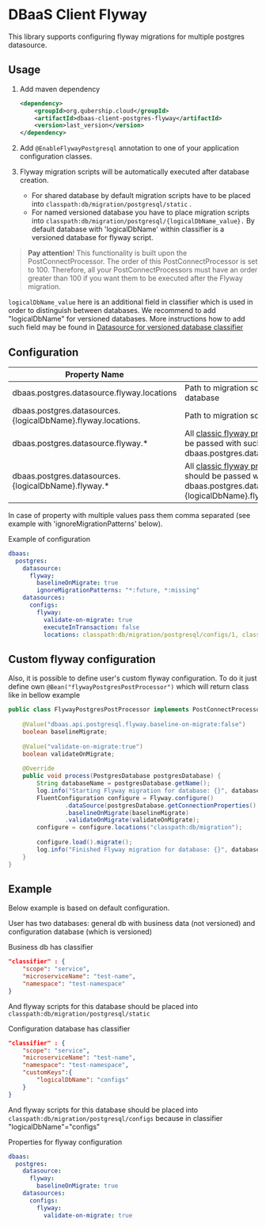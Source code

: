 # DBaaS Client Flyway

This library supports configuring flyway migrations for multiple postgres datasource.

## Usage

1. Add maven dependency

    ```xml
    <dependency>
        <groupId>org.qubership.cloud</groupId>
        <artifactId>dbaas-client-postgres-flyway</artifactId>
        <version>last_version</version>
    </dependency>
    ```
2. Add `@EnableFlywayPostgresql` annotation to one of your application configuration classes. 
3. Flyway migration scripts will be automatically executed after database creation.
   * For shared database by default migration scripts have to be placed into `classpath:db/migration/postgresql/static` .
   * For named versioned database you have to place migration scripts into `classpath:db/migration/postgresql/{logicalDbName_value}.`
     By default database with 'logicalDbName' within classifier is a versioned database for flyway script.

> **Pay attention**! This functionality is built upon the PostConnectProcessor. The order of this PostConnectProcessor
> is set to 100. Therefore, all your PostConnectProcessors must have an order greater than 100 if you want them to be
> executed after the Flyway migration.

`logicalDbName_value` here is an additional field in classifier which is used in order to distinguish between databases. 
We recommend to add "logicalDbName" for versioned databases. More instructions how to add such field may be found in 
[Datasource for versioned database classifier](./dbaas-client-java/dbaas-client-postgres-starter/README.md#datasource-for-versioned-database-classifier)


## Configuration

| Property Name                                                | Description                                                                                                                                                                                                                               | Default                                            |
|--------------------------------------------------------------|-------------------------------------------------------------------------------------------------------------------------------------------------------------------------------------------------------------------------------------------|----------------------------------------------------|
| dbaas.postgres.datasource.flyway.locations                   | Path to migration scripts for static (non-versioned, shared) database                                                                                                                                                                     | classpath:db/migration/postgresql/static           |
| dbaas.postgres.datasources.{logicalDbName}.flyway.locations. | Path to migration scripts for versioned database                                                                                                                                                                                          | classpath:db/migration/postgresql/{logicalDbName}. |
| dbaas.postgres.datasource.flyway.*                           | All [classic flyway properties](https://documentation.red-gate.com/fd/parameters-184127474.html) for default datasource should be passed with such prefix, eg. dbaas.postgres.datasource.flyway.baselineOnMigrate=true                    | -                                                  |
| dbaas.postgres.datasources.{logicalDbName}.flyway.*          | All [classic flyway properties](https://documentation.red-gate.com/fd/parameters-184127474.html) for versioned datasource should be passed with such prefix, eg. dbaas.postgres.datasources.{logicalDbName}.flyway.baselineOnMigrate=true | -                                                  |

In case of property with multiple values pass them comma separated (see example with 'ignoreMigrationPatterns' below).

Example of configuration
```yaml
dbaas:
  postgres:
    datasource:
      flyway:
        baselineOnMigrate: true
        ignoreMigrationPatterns: "*:future, *:missing"
    datasources:
      configs:
        flyway:
          validate-on-migrate: true
          executeInTransaction: false
          locations: classpath:db/migration/postgresql/configs/1, classpath:db/migration/postgresql/configs/2
```

## Custom flyway configuration

Also, it is possible to define user's custom flyway configuration. 
To do it just define own `@Bean("flywayPostgresPostProcessor")` which will return class like in bellow example

```java
public class FlywayPostgresPostProcessor implements PostConnectProcessor<PostgresDatabase> {     
 
    @Value("dbaas.api.postgresql.flyway.baseline-on-migrate:false")
    boolean baselineMigrate;
 
    @Value("validate-on-migrate:true")
    boolean validateOnMigrate;
 
    @Override
    public void process(PostgresDatabase postgresDatabase) {
        String databaseName = postgresDatabase.getName();
        log.info("Starting Flyway migration for database: {}", databaseName);
        FluentConfiguration configure = Flyway.configure()
                .dataSource(postgresDatabase.getConnectionProperties().getDataSource())
                .baselineOnMigrate(baselineMigrate)
                .validateOnMigrate(validateOnMigrate);
        configure = configure.locations("classpath:db/migration");
         
        configure.load().migrate();
        log.info("Finished Flyway migration for database: {}", databaseName);
    }
}
```

## Example

Below example is based on default configuration.

User has two databases: general db with business data (not versioned) and configuration database (which is versioned)

Business db has classifier
```json
"classifier" : {
    "scope": "service",
    "microserviceName": "test-name",
    "namespace": "test-namespace"
}
```
And flyway scripts for this database should be placed into `classpath:db/migration/postgresql/static`

Configuration database has classifier
```json
"classifier" : {
    "scope": "service",
    "microserviceName": "test-name",
    "namespace": "test-namespace",
    "customKeys":{
        "logicalDbName": "configs"
    }
}
```
And flyway scripts for this database should be placed into `classpath:db/migration/postgresql/configs` because in classifier "logicalDbName"="configs"

Properties for flyway configuration
```yaml
dbaas:
  postgres:
    datasource:
      flyway:
        baselineOnMigrate: true
    datasources:
      configs:
        flyway:
          validate-on-migrate: true
```
